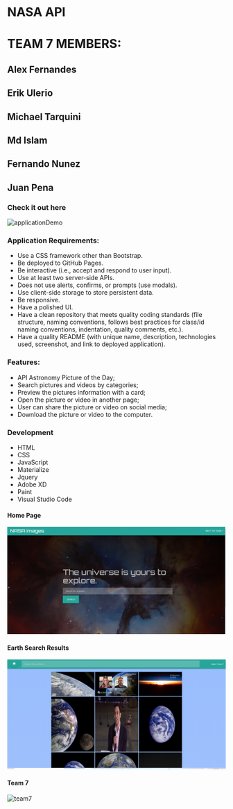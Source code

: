 # NASA API

# TEAM 7 MEMBERS: 

## Alex Fernandes
## Erik Ulerio
## Michael Tarquini
## Md Islam
## Fernando Nunez
## Juan Pena

### Check it out here



![applicationDemo](assets/demo.gif)

### Application Requirements:

- Use a CSS framework other than Bootstrap.
- Be deployed to GitHub Pages.
- Be interactive (i.e., accept and respond to user input).
- Use at least two server-side APIs.
- Does not use alerts, confirms, or prompts (use modals).
- Use client-side storage to store persistent data.
- Be responsive.
- Have a polished UI.
- Have a clean repository that meets quality coding standards (file structure, naming conventions, follows best practices for class/id naming conventions, indentation, quality comments, etc.).
- Have a quality README (with unique name, description, technologies used, screenshot, and link to deployed application).

### Features:

- API Astronomy Picture of the Day;
- Search pictures and videos by categories;
- Preview the pictures information with a card;
- Open the picture or video in another page;
- User can share the picture or video on social media;
- Download the picture or video to the computer.

### Development

- HTML
- CSS
- JavaScript
- Materialize
- Jquery
- Adobe XD
- Paint
- Visual Studio Code

#### Home Page
![frontPage](assets/frontPage.png)

#### Earth Search Results
![earth](assets/earth.png)

#### Team 7
![team7](assets/team7.png)
